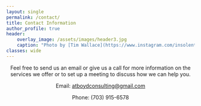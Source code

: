 ```yaml
---
layout: single
permalink: /contact/
title: Contact Information
author_profile: true
header:
    overlay_image: /assets/images/header3.jpg
    caption: "Photo by [Tim Wallace](https://www.instagram.com/insolentprodigy/)"
classes: wide
---
```

<div align="center">

Feel free to send us an email or give us a call for more information on the services we offer or to set up a meeting to discuss how we can help you.

Email: <atboydconsulting@gmail.com>

Phone: (703) 915-6578 
</div>
